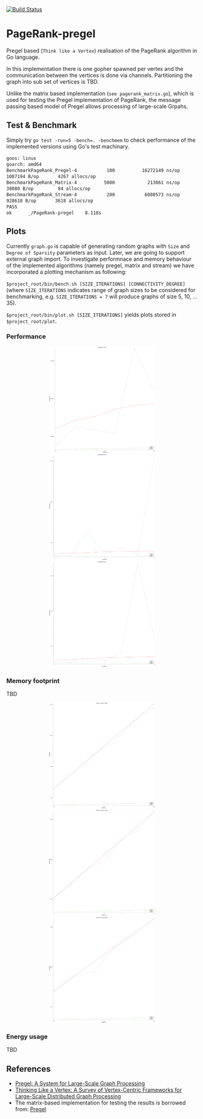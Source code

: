 [![Build Status](https://travis-ci.com/Mahdi89/PageRank-pregel.svg?branch=master)](https://travis-ci.com/Mahdi89/PageRank-pregel)

# PageRank-pregel

Pregel based (`Think like a Vertex`) realisation of the PageRank algorithm in Go language.

In this implementation there is one gopher spawned per vertex and the communication between the vertices is done via channels. Partitioning the graph into sub set of vertices is TBD. 

Unlike the matrix based implementation (`see pagerank_matrix.go`), which is used for testing the Pregel implementation of PageRank, the message passing based model of Pregel allows processing of large-scale Grpahs.

## Test & Benchmark 

Simply try `go test -run=5 -bench=. -benchmem` to check performance of the implemented versions using Go's test machinary.  

```
goos: linux
goarch: amd64
BenchmarkPageRank_Pregel-4           100          16272149 ns/op         1087194 B/op       4267 allocs/op
BenchmarkPageRank_Matrix-4          5000            213861 ns/op           38080 B/op         84 allocs/op
BenchmarkPageRank_Stream-4           200           6080573 ns/op          928618 B/op       3618 allocs/op
PASS
ok      _/PageRank-pregel    8.118s
```

## Plots

Currently `graph.go` is capable of generating random graphs with `Size` and `Degree of Sparsity` parameters as input. Later, we are going to support external graph import. To investigate performnace and memory behaviour of the implemented algorithms (namely pregel, matrix and stream) we have incorporated a plotting mechanism as following:

`$project_root/bin/bench.sh [SIZE_ITERATIONS] [CONNECTIVITY_DEGREE]` (where `SIZE_ITERATIONS` indicates range of graph sizes to be considered for benchmarking, e.g. `SIZE_ITERATIONS = 7` will produce graphs of size 5, 10, ... 35).

`$project_root/bin/plot.sh [SIZE_ITERATIONS]` yields plots stored in `$project_root/plot`.

### Performance 

<p align="center">
  <img src="https://github.com/Mahdi89/PageRank-pregel/blob/master/plot/bench6_5.out.png" width="280" title="Size_it= 6 and degree 5">
  <img src="https://github.com/Mahdi89/PageRank-pregel/blob/master/plot/bench7_3.out.png" width="280" title="Size_it= 7 and degree 3">
  <img src="https://github.com/Mahdi89/PageRank-pregel/blob/master/plot/bench7_4.out.png" width="280" title="Size_it= 7 and degree 4">
</p>

### Memory footprint

TBD<p align="center">
  <img src="https://github.com/Mahdi89/PageRank-pregel/blob/master/plot/bench_mem_6_5.out.png" width="280" title="Size_it= 6 and degree 5">
  <img src="https://github.com/Mahdi89/PageRank-pregel/blob/master/plot/bench_mem_7_5.out.png" width="280" title="Size_it= 7 and degree 3">
  <img src="https://github.com/Mahdi89/PageRank-pregel/blob/master/plot/bench_mem_7_6.out.png" width="280" title="Size_it= 7 and degree 4">
</p>

### Energy usage

TBD




## References

- [Pregel: A System for Large-Scale Graph Processing](https://kowshik.github.io/JPregel/pregel_paper.pdf)
- [Thinking Like a Vertex: A Survey of Vertex-Centric Frameworks for Large-Scale Distributed Graph Processing](https://dl.acm.org/citation.cfm?id=2818185)
- The matrix-based implementation for testing the results is borrowed from: [Pregel](http://www.michaelnielsen.org/ddi/pregel/)

